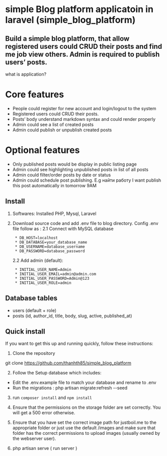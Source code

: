 # simple Blog platform applicatoin in laravel (simple_blog_platform)
Build a simple blog platform, that allow registered users could CRUD their posts and find me job view others. Admin is required to publish users’ posts.
------------
what is application?
# Core features
* People could register for new account and login/logout to the system
* Registered users could CRUD their posts.
* Posts’ body understand markdown syntax and could render properly
* Admin could see a list of created posts
* Admin could publish or unpublish created posts
# Optional features
* Only published posts would be display in public listing page
* Admin could see highlighting unpublished posts in list of all posts
* Admin could filter/order posts by date or status
* Admin could schedule post publishing. E.g найти работу I want publish this post automatically in tomorrow 9AM

Install
------------
1. Softwares: Installed PHP, Mysql, Laravel
2. Download source code and add .env file to blog directory. Config .env file follow as : 
    2.1 Connect with MySQL database
  
        * DB_HOST=localhost
        * DB_DATABASE=your_database_name
        * DB_USERNAME=database_username
        * DB_PASSWORD=database_password

    2.2 Add admin (default):

        * INITIAL_USER_NAME=Admin
        * INITIAL_USER_EMAIL=admin@admin.com
        * INITIAL_USER_PASSWORD=Admin@123
        * INITIAL_USER_ROLE=admin

Database tables
------------
* users (default + role)
* posts (id, author_id, title, body, slug, active, published_at)

Quick install
------------
If you want to get this up and running quickly, follow these instructions:

1.  Clone the repository

  git clone https://github.com/thanhth85/simple_blog_platform 

2.  Follow the Setup database which includes:

  * Edit the .env.example file to match your database and rename to .env
  * Run the migrations : php artisan migrate:refresh --seed  
3. run `composer install` and `npm install`
4. Ensure that the permissions on the storage folder are set correctly. You will get a 500 error otherwise.

5. Ensure that you have set the correct image path for justboil.me to the appropriate folder or just use the default /images and make sure that folder has the correct permissions to upload images (usually owned by the webserver user).
6. php artisan serve ( run server )
